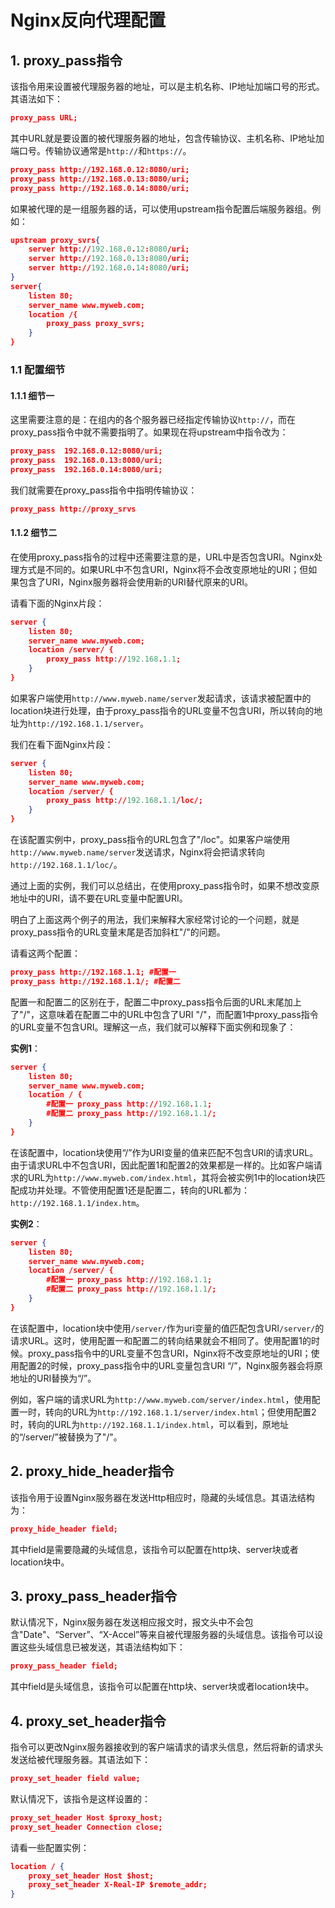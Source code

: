 # Nginx反向代理配置

## 1. proxy_pass指令

该指令用来设置被代理服务器的地址，可以是主机名称、IP地址加端口号的形式。其语法如下：

```json
proxy_pass URL;
```

其中URL就是要设置的被代理服务器的地址，包含传输协议、主机名称、IP地址加端口号。传输协议通常是`http://`和`https://`。

```json
proxy_pass http://192.168.0.12:8080/uri;
proxy_pass http://192.168.0.13:8080/uri;
proxy_pass http://192.168.0.14:8080/uri;
```

如果被代理的是一组服务器的话，可以使用upstream指令配置后端服务器组。例如：

```json
upstream proxy_svrs{
    server http://192.168.0.12:8080/uri;
	server http://192.168.0.13:8080/uri;
	server http://192.168.0.14:8080/uri;
}
server{
    listen 80;
    server_name www.myweb.com;
    location /{
    	proxy_pass proxy_svrs;
	}
}
```

### 1.1 配置细节

#### 1.1.1 细节一

这里需要注意的是：在组内的各个服务器已经指定传输协议`http://`，而在proxy_pass指令中就不需要指明了。如果现在将upstream中指令改为：

```json
proxy_pass	192.168.0.12:8080/uri;
proxy_pass	192.168.0.13:8080/uri;
proxy_pass	192.168.0.14:8080/uri;
```

我们就需要在proxy_pass指令中指明传输协议：

```json
proxy_pass http://proxy_srvs
```

#### 1.1.2 细节二

在使用proxy_pass指令的过程中还需要注意的是，URL中是否包含URI。Nginx处理方式是不同的。如果URL中不包含URI，Nginx将不会改变原地址的URI；但如果包含了URI，Nginx服务器将会使用新的URI替代原来的URI。

请看下面的Nginx片段：

```json
server {
    listen 80;
    server_name www.myweb.com;
    location /server/ {
    	proxy_pass http://192.168.1.1;
	}
}
```

如果客户端使用`http://www.myweb.name/server`发起请求，该请求被配置中的location块进行处理，由于proxy_pass指令的URL变量不包含URI，所以转向的地址为`http://192.168.1.1/server`。

我们在看下面Nginx片段：

```json
server {
    listen 80;
    server_name www.myweb.com;
    location /server/ {
    	proxy_pass http://192.168.1.1/loc/;
	}
}
```

在该配置实例中，proxy_pass指令的URL包含了"/loc"。如果客户端使用`http://www.myweb.name/server`发送请求，Nginx将会把请求转向`http://192.168.1.1/loc/`。

通过上面的实例，我们可以总结出，在使用proxy_pass指令时，如果不想改变原地址中的URI，请不要在URL变量中配置URI。

明白了上面这两个例子的用法，我们来解释大家经常讨论的一个问题，就是proxy_pass指令的URL变量末尾是否加斜杠"/"的问题。

请看这两个配置：

```json
proxy_pass http://192.168.1.1; #配置一
proxy_pass http://192.168.1.1/; #配置二
```

配置一和配置二的区别在于，配置二中proxy_pass指令后面的URL末尾加上了"/"，这意味着在配置二中的URL中包含了URI "/"，而配置1中proxy_pass指令的URL变量不包含URI。理解这一点，我们就可以解释下面实例和现象了：

**实例1**：

```json
server {
    listen 80;
    server_name www.myweb.com;
    location / {
    	#配置一 proxy_pass http://192.168.1.1;
    	#配置二 proxy_pass http://192.168.1.1/;
	}
}
```

在该配置中，location块使用“/”作为URI变量的值来匹配不包含URI的请求URL。由于请求URL中不包含URI，因此配置1和配置2的效果都是一样的。比如客户端请求的URL为`http://www.myweb.com/index.html`，其将会被实例1中的location块匹配成功并处理。不管使用配置1还是配置二，转向的URL都为：`http://192.168.1.1/index.htm`。

**实例2**：

```json
server {
    listen 80;
    server_name www.myweb.com;
    location /server/ {
    	#配置一 proxy_pass http://192.168.1.1;
    	#配置二 proxy_pass http://192.168.1.1/;
	}
}
```

在该配置中，location块中使用`/server/`作为uri变量的值匹配包含URI`/server/`的请求URL。这时，使用配置一和配置二的转向结果就会不相同了。使用配置1的时候。proxy_pass指令中的URL变量不包含URI，Nginx将不改变原地址的URI；使用配置2的时候，proxy_pass指令中的URL变量包含URI “/”，Nginx服务器会将原地址的URI替换为“/”。

例如，客户端的请求URL为`http://www.myweb.com/server/index.html`，使用配置一时，转向的URL为`http://192.168.1.1/server/index.html`；但使用配置2时，转向的URL为`http://192.168.1.1/index.html`，可以看到，原地址的“/server/”被替换为了"/"。



## 2. proxy_hide_header指令

该指令用于设置Nginx服务器在发送Http相应时，隐藏的头域信息。其语法结构为：

```json
proxy_hide_header field;
```

其中field是需要隐藏的头域信息，该指令可以配置在http块、server块或者location块中。



## 3. proxy_pass_header指令

默认情况下，Nginx服务器在发送相应报文时，报文头中不会包含"Date"、“Server”、“X-Accel”等来自被代理服务器的头域信息。该指令可以设置这些头域信息已被发送，其语法结构如下：

```json
proxy_pass_header field;
```

其中field是头域信息，该指令可以配置在http块、server块或者location块中。



## 4. proxy_set_header指令

指令可以更改Nginx服务器接收到的客户端请求的请求头信息，然后将新的请求头发送给被代理服务器。其语法如下：

```json
proxy_set_header field value;
```

默认情况下，该指令是这样设置的：

```json
proxy_set_header Host $proxy_host;
proxy_set_header Connection close;
```

请看一些配置实例：

```json
location / {
    proxy_set_header Host $host;
    proxy_set_header X-Real-IP $remote_addr;
}
```

